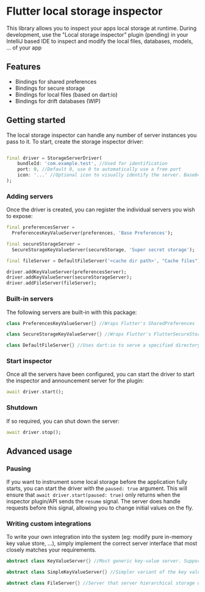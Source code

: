 # Flutter local storage inspector

This library allows you to inspect your apps local storage at runtime. During development, use the "Local storage inspector" plugin (pending) in your IntelliJ based IDE to inspect
and modify the local files, databases, models, ... of your app

## Features

* Bindings for shared preferences
* Bindings for secure storage
* Bindings for local files (based on dart:io)
* Bindings for drift databases (WIP)

## Getting started

The local storage inspector can handle any number of server instances you pass to it. To start, create the storage inspector driver:

```dart

final driver = StorageServerDriver(
    bundleId: 'com.example.test', //Used for identification
    port: 0, //Default 0, use 0 to automatically use a free port
    icon: '...' //Optional icon to visually identify the server. Base64 png or plain svg string
);
```

### Adding servers

Once the driver is created, you can register the individual servers you wish to expose:

```dart
final preferencesServer =
  PreferencesKeyValueServer(preferences, 'Base Preferences');

final secureStorageServer =
  SecureStorageKeyValueServer(secureStorage, 'Super secret storage');

final fileServer = DefaultFileServer('<cache dir path>', "Cache files");

driver.addKeyValueServer(preferencesServer);
driver.addKeyValueServer(secureStorageServer);
driver.addFileServer(fileServer);
```

### Built-in servers

The following servers are built-in with this package:

```dart
class PreferencesKeyValueServer{} //Wraps Flutter's SharedPreferences

class SecureStorageKeyValueServer{} //Wraps Flutter's FlutterSecureStorage package

class DefaultFileServer{} //Uses dart:io to serve a specified directory
```

### Start inspector

Once all the servers have been configured, you can start the driver to start the inspector and announcement server for the plugin:

```dart
await driver.start();
```

### Shutdown

If so required, you can shut down the server:

```dart
await driver.stop();
```

## Advanced usage

### Pausing

If you want to instrument some local storage before the application fully starts, you can start the driver with the `paused: true` argument. This will ensure that
`await driver.start(paused: true)` only returns when the inspector plugin/API sends the `resume` signal. The server does handle requests before this signal, allowing you to change
initial values on the fly.

### Writing custom integrations

To write your own integration into the system (eg: modify pure in-memory key value store, ...), simply implement the correct server interface that most closely matches your
requirements.

```dart
abstract class KeyValueServer{} //Most generic key-value server. Supports arbitrary key and value types

abstract class SimpleKeyValueServer{} //Simpler variant of the key value server, supports only string keys and values

abstract class FileServer{} //Server that server hierarchical storage of binary data   
```
